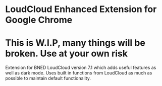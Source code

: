 # LoudCloud Enhanced Extension for Google Chrome
# This is W.I.P, many things will be broken. Use at your own risk
 Extension for BNED LoudCloud version 7.1 which adds useful features as well as dark mode.
 Uses built in functions from LoudCloud as much as possible to maintain default functionality.
